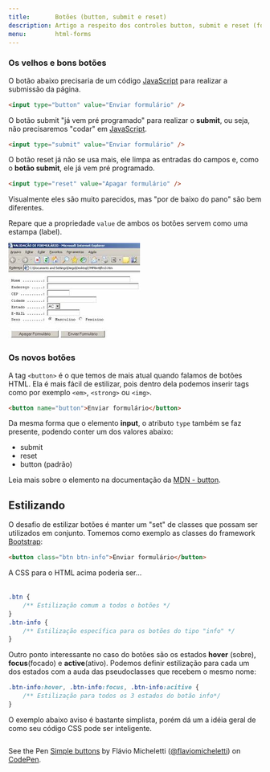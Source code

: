 ```yaml
---
title:       Botões (button, submit e reset)
description: Artigo a respeito dos controles button, submit e reset (formulário web) - HTML e CSS
menu:        html-forms
---
```


### Os velhos e bons botões

O botão abaixo precisaria de um código [JavaScript](/javascript/) para realizar a submissão da página.

```html
<input type="button" value="Enviar formulário" />
```

O botão submit "já vem pré programado" para realizar o __submit__, ou seja, não precisaremos "codar" em [JavaScript](/javascript/).

```html
<input type="submit" value="Enviar formulário" />
```

O botão reset já não se usa mais, ele limpa as entradas do campos e, como o __botão submit__, ele já vem pré programado.

```html
<input type="reset" value="Apagar formulário" />
```

Visualmente eles são muito parecidos, mas "por de baixo do pano" são bem diferentes.

Repare que a propriedade `value` de ambos os botões servem como uma estampa (label).

![Ilustração de um campo de button, submit e reset](buttons.jpg "Ilustração de um campo de button, submit e reset")


### Os novos botões

A tag `<button>` é o que temos de mais atual quando falamos de botões HTML. Ela é mais fácil de estilizar, pois dentro
dela podemos inserir tags como por exemplo `<em>`, `<strong>` ou `<img>`.

```html
<button name="button">Enviar formulário</button>
```

Da mesma forma que o elemento __input__, o atributo `type` também se faz presente, podendo conter um dos valores abaixo:

- submit
- reset
- button (padrão)

Leia mais sobre o elemento na documentação da 
[MDN - button](https://developer.mozilla.org/pt-BR/docs/Web/HTML/Element/button "link-externo").



Estilizando
---

O desafio de estilizar botões é manter um "set" de classes que possam ser utilizados em conjunto. Tomemos como exemplo
as classes do framework [Bootstrap](http://getbootstrap.com/ "link-externo"):

```html
<button class="btn btn-info">Enviar formulário</button>
```

A CSS para o HTML acima poderia ser...

```css

.btn {
    /** Estilização comum a todos o botões */
}
.btn-info {
    /** Estilização específica para os botões do tipo "info" */
}
```

Outro ponto interessante no caso do botões são os estados __hover__ (sobre), __focus__(focado) e __active__(ativo).
Podemos definir estilização para cada um dos estados com a auda das pseudoclasses que recebem o mesmo nome:

```css
.btn-info:hover, .btn-info:focus, .btn-info:acitive {
    /** Estilização para todos os 3 estados do botão info*/
}
```

O exemplo abaixo aviso é bastante simplista, porém dá um a idéia geral de como seu código CSS pode ser inteligente.

<div data-height="178" data-theme-id="2897" data-slug-hash="emJawG" data-default-tab="null" data-user="flaviomicheletti" class='codepen'><pre><code></code></pre>
<p>See the Pen <a href='http://codepen.io/flaviomicheletti/pen/emJawG/'>Simple buttons</a> by Flávio Micheletti (<a href='http://codepen.io/flaviomicheletti'>@flaviomicheletti</a>) on <a href='http://codepen.io'>CodePen</a>.</p>
</div><script async src="//assets.codepen.io/assets/embed/ei.js"></script>